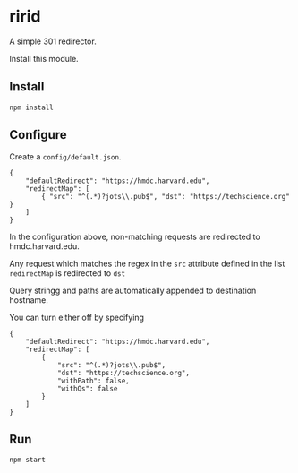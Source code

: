 # ririd

A simple 301 redirector.

Install this module.

## Install

```npm install```

## Configure

Create a ```config/default.json```.

```node
{
    "defaultRedirect": "https://hmdc.harvard.edu",
    "redirectMap": [
        { "src": "^(.*)?jots\\.pub$", "dst": "https://techscience.org" }
    ]
}
```

In the configuration above, non-matching requests are redirected to hmdc.harvard.edu.

Any request which matches the regex in the ```src``` attribute defined in the list ```redirectMap``` 
is redirected to ```dst```

Query stringg and paths are automatically appended to destination hostname.

You can turn either off by specifying

```node
{
    "defaultRedirect": "https://hmdc.harvard.edu",
    "redirectMap": [
        {
            "src": "^(.*)?jots\\.pub$", 
            "dst": "https://techscience.org",
            "withPath": false,
            "withQs": false
        }
    ]
}
```

## Run

```npm start```
